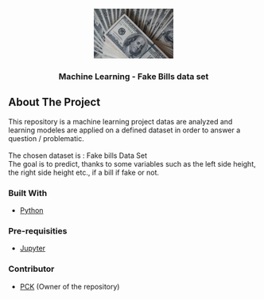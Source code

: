<div id="top"></div>

<!-- PROJECT LOGO -->
<br />
<div align="center">
    <a href="https://github.com/PritamCharles/ML-Fake-bills-Dataset.git">
    <img src="readme-images/bills_illustration.png" alt="Logo" width="160" height="100">
  </a>

<h3 align="center">Machine Learning - Fake Bills data set</h3>
</div>

<!-- ABOUT THE PROJECT -->
## About The Project

This repository is a machine learning project datas are analyzed and learning modeles are applied on a defined dataset in order to answer a question / problematic.</br></br>
The chosen dataset is : Fake bills Data Set</br>
The goal is to predict, thanks to some variables such as the left side height, the right side height etc., if a bill if fake or not.

### Built With

* [Python](https://www.python.org)

### Pre-requisities

* [Jupyter](https://jupyter.org)

### Contributor

* [PCK](https://github.com/PritamCharles) (Owner of the repository)
